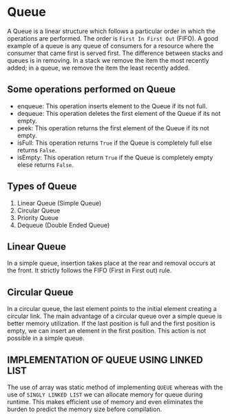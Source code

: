 # Queue

A Queue is a linear structure which follows a particular order in which the operations are performed. 
The order is `First In First Out` (FIFO). A good example of a queue is any queue of consumers for a resource where the consumer that came first is served first. 
The difference between stacks and queues is in removing. In a stack we remove the item the most recently added; in a queue, we remove the item the least recently added.

## Some operations performed on Queue
* enqueue:
    This operation inserts element to the Queue if its not full.
* dequeue:
    This operation deletes the first element of the Queue if its not empty.
* peek:
    This operation returns the first element of the Queue if its not empty.
* isFull:
    This operation returns `True` if the Queue is completely full else returns `False`.
* isEmpty:
    This operation return `True` if the Queue is completely empty elese returns `False`.

## Types of Queue
1. Linear Queue (Simple Queue)
2. Circular Queue
3. Priority Queue
4. Dequeue (Double Ended Queue)

## Linear Queue
  In a simple queue, insertion takes place at the rear and removal occurs at the front. It strictly follows the FIFO (First in First out) rule.
  
## Circular Queue
  In a circular queue, the last element points to the initial element creating a circular link. 
  The main advantage of a circular queue over a simple queue is better memory  utilization. 
  If the last position is full and the first position is empty, we can insert an element in the first position. This action is not possible in a simple queue. 
  
## IMPLEMENTATION OF QUEUE USING LINKED LIST
   The use of array was static method of implementing `QUEUE` whereas with the use of `SINGLY LINKED LIST` we can allocate memory for queue during runtime. This 
   makes efficient use of memory and even eliminates the burden to predict the memory size before compilation.
